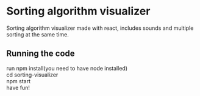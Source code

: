 # Sorting algorithm visualizer

Sorting algorithm visualizer made with react, includes sounds and multiple sorting at the same time.

## Running the code

run npm install(you need to have node installed)\
cd sorting-visualizer\
npm start\
have fun!


